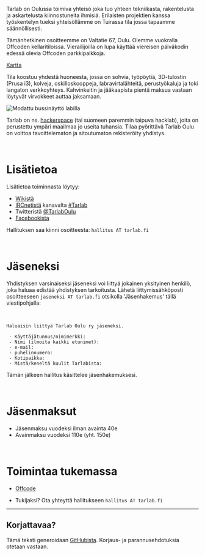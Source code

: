 Tarlab on Oulussa toimiva yhteisö joka tuo yhteen tekniikasta, rakentelusta ja askartelusta kiinnostuneita ihmisiä. Erilaisten projektien kanssa työskentelyn tueksi yhteisöllämme on Tuirassa tila jossa tapaamme säännöllisesti. 

Tämänhetkinen osoitteemme on Valtatie 67, Oulu. Olemme vuokralla Offcoden kellaritiloissa. Vierailijoilla on lupa käyttää viereisen päiväkodin edessä olevia Offcoden parkkipaikkoja.

[Kartta](http://www.openstreetmap.org/?mlat=65.02556&amp;mlon=25.48520#map=18/65.02556/25.48520)

Tila koostuu yhdestä huoneesta, jossa on sohvia, työpöytiä, 3D-tulostin (Prusa i3), kolveja, oskilloskooppeja, labravirtalähteitä, perustyökaluja ja toki langaton verkkoyhteys. Kahvinkeitin ja jääkaapista pientä maksua vastaan löytyvät virvokkeet auttaa jaksamaan.

![Modattu bussinäyttö labilla](http://tarlab.fi/images/tarlabftw.png)

Tarlab on ns. [hackerspace](http://hackerspaces.org) (tai suomeen paremmin taipuva hacklab), joita on perustettu ympäri maailmaa jo useita tuhansia. Tilaa pyörittävä Tarlab Oulu on voittoa tavoittelematon ja sitoutumaton rekisteröity yhdistys.

 <br>


Lisätietoa
==========

Lisätietoa toiminnasta löytyy:

 - [Wikistä](https://jkry.org/ouluhack/)
 - [IRCnetistä](http://fi.wikipedia.org/wiki/IRC) kanavalta [#Tarlab](http://mibbit.com/?channel=%23tarlab&amp;server=ircnet.eversible.com)
 - Twitteristä [@TarlabOulu](http://twitter.com/TarlabOulu)
 - [Facebookista](https://www.facebook.com/TarlabOulu)

Hallituksen saa kiinni osoitteesta:
 `hallitus AT tarlab.fi`

 <br>


Jäseneksi
=========

Yhdistyksen varsinaiseksi jäseneksi voi liittyä jokainen yksityinen henkilö, joka haluaa edistää yhdistyksen tarkoitusta. Lähetä liittymissähköposti osoitteeseen `jaseneksi AT tarlab.fi` otsikolla 'Jäsenhakemus' tällä viestipohjalla:

 <br>
    
    Haluaisin liittyä Tarlab Oulu ry jäseneksi. 
    
     - Käyttäjätunnus/nimimerkki:  
     - Nimi (ilmoita kaikki etunimet):  
     - e-mail: 
     - puhelinnumero: 
     - Kotipaikka:
     - Mistä/keneltä kuulit Tarlabista:
     
  Tämän jälkeen hallitus käsittelee jäsenhakemuksesi.

 <br>

Jäsenmaksut
===========

 - Jäsenmaksu vuodeksi ilman avainta 40e
 - Avainmaksu vuodeksi 110e (yht. 150e)
  
 <br>

Toimintaa tukemassa
===================

 - [Offcode](http://offcode.fi)
 
 - Tukijaksi? Ota yhteyttä hallitukseen `hallitus AT tarlab.fi`



----------


Korjattavaa?
------------
Tämä teksti generoidaan [GitHubista](https://github.com/Tarlab/website). Korjaus- ja parannusehdotuksia otetaan vastaan.

